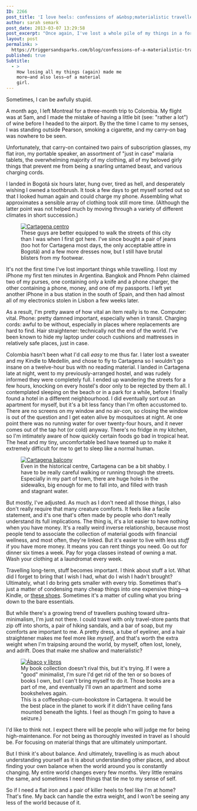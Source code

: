 ```yaml
---
ID: 2266
post_title: 'I love heels: confessions of a&nbsp;materialistic traveller'
author: sarah semark
post_date: 2013-03-07 13:29:58
post_excerpt: "Once again, I've lost a whole pile of my things in a foreign country. But instead of this spurring me to reject materialism and all its perceived evils, I choose to embrace it."
layout: post
permalink: >
  https://triggersandsparks.com/blog/confessions-of-a-materialistic-traveller/
published: true
Subtitle:
  - >
    How losing all my things (again) made me
    more—and also less—of a material
    girl.
---
```

Sometimes, I can be awfully stupid.

A month ago, I left Montreal for a three-month trip to Colombia. My flight was at 5am, and I made the mistake of having a little bit (see: "rather a lot") of wine before I headed to the airport. By the the time I came to my senses, I was standing outside Pearson, smoking a cigarette, and my carry-on bag was nowhere to be seen.

Unfortunately, that carry-on contained two pairs of subscription glasses, my flat iron, my portable speaker, an assortment of "just in case" malaria tablets, the overwhelming majority of my clothing, all of my beloved girly things that prevent me from being a snarling untamed beast, and various charging cords.

I landed in Bogotá six hours later, hung over, tired as hell, and desperately wishing I owned a toothbrush. It took a few days to get myself sorted out so that I looked human again and could charge my phone. Assembling what approximates a sensible array of clothing took still more time. (Although the latter point was not helped much by moving through a variety of different climates in short succession.)

<figure><a href="http://triggersandsparks.com/wp-content/uploads/2013/03/IMG_0162.jpg"><img alt="Cartagena centro" src="http://triggersandsparks.com/wp-content/uploads/2013/03/IMG_0162.jpg" /></a>
<figcaption>These guys are better equipped to walk the streets of this city than I was when I first got here. I've since bought a pair of jeans (too hot for Cartagena most days, the only acceptable attire in Bogotá) and a few more dresses now, but I still have brutal blisters from my footwear.</figcaption></figure>

It's not the first time I've lost important things while travelling. I lost my iPhone my first ten minutes in Argentina. Bangkok and Phnom Pehn claimed two of my purses, one containing only a knife and a phone charger, the other containing a phone, money, and one of my passports. I left yet another iPhone in a bus station in the south of Spain, and then had almost all of my electronics stolen in Lisbon a few weeks later.

As a result, I'm pretty aware of how vital an item really is to me. Computer: vital. Phone: pretty damned important, especially when in transit. Charging cords: awful to be without, especially in places where replacements are hard to find. Hair straightener: technically not the end of the world. I've been known to hide my laptop under couch cushions and mattresses in relatively safe places, just in case.

<p class="cap">Colombia hasn't been what I'd call <em>easy</em> to me thus far. I later lost a sweater and my Kindle to Medellín, and chose to fly to Cartagena so I wouldn't go insane on a twelve-hour bus with no reading material. I landed in Cartagena late at night, went to my previously-arranged hostel, and was rudely informed they were completely full. I ended up wandering the streets for a few hours, knocking on every hostel's door only to be rejected by them all. I contemplated sleeping on the beach or in a park for a while, before I finally found a hotel in a different neighbourhood. I did eventually sort out an apartment for myself, but it's a bit less fancy than I'm often accustomed to. There are no screens on my window and no air-con, so closing the window is out of the question and I get eaten alive by mosquitoes at night. At one point there was no running water for over twenty-four hours, and it never comes out of the tap hot (or cold) anyway. There's no fridge in my kitchen, so I'm intimately aware of how quickly certain foods go bad in tropical heat. The heat and my tiny, uncomfortable bed have teamed up to make it extremely difficult for me to get to sleep like a normal human.</p>

<figure><a href="http://triggersandsparks.com/wp-content/uploads/2013/03/IMG_0157.jpg"><img src="http://triggersandsparks.com/wp-content/uploads/2013/03/IMG_0157.jpg" alt="Cartagena balcony" /></a><figcaption>Even in the historical centre, Cartagena can be a bit shabby. I have to be really careful walking or running through the streets. Especially in my part of town, there are huge holes in the sidewalks, big enough for me to fall into, and filled with trash and stagnant water.</figcaption></figure>

But mostly, I've adjusted. As much as I don't need all those <em>things</em>, I also don't really require that many creature comforts. It feels like a facile statement, and it's one that's often made by people who don't really understand its full implications. The thing is, it's a lot easier to have nothing when you have money. It's a really weird inverse relationship, because most people tend to associate the collection of material goods with financial wellness, and most often, they're linked. But it's easier to live with less <em>stuff</em> if you have more money. It means you can rent things you need. Go out for dinner six times a week. Pay for yoga classes instead of owning a mat. Wash your clothing at a laundromat every week.



<p class="cap">Travelling long-term, stuff becomes important. I think about stuff a lot. What did I forget to bring that I wish I had, what do I wish I hadn't brought? Ultimately, what I do bring gets smaller with every trip. Sometimes that's just a matter of condensing many cheap things into one expensive thing—a Kindle, or <a href="http://www.mohop.com/">these shoes</a>. Sometimes it's a matter of culling what you bring down to the bare essentials.</p>
But while there's a growing trend of travellers pushing toward ultra-minimalism, I'm just not there. I could travel with only travel-store pants that zip off into shorts, a pair of hiking sandals, and a bar of soap, but my comforts are important to me. A pretty dress, a tube of eyeliner, and a hair straightener makes me feel more like <em>myself</em>, and that's worth the extra weight when I'm traipsing around the world, by myself, often lost, lonely, and adrift. Does that make me shallow and materialistic?

<figure><a href="http://triggersandsparks.com/wp-content/uploads/2013/03/IMG_0160.jpg"><img src="http://triggersandsparks.com/wp-content/uploads/2013/03/IMG_0160.jpg" alt="Ábaco y libros" /></a><figcaption>My book collection doesn't rival this, but it's trying. If I were a "good" minimalist, I'm sure I'd get rid of the ten or so boxes of books I own, but I can't bring myself to do it. Those books are a part of me, and eventually I'll own an apartment and some bookshelves again. <br />This is a coffeeshop-cum-bookstore in Cartagena. It would be the best place in the planet to work if it didn't have ceiling fans mounted beneath the lights. I feel as though I'm going to have a seizure.)</figcaption></figure>

<p class="cap">I'd like to think not. I expect there will be people who will judge me for being high-maintenance. For not being as thoroughly invested in travel as I should be. For focusing on material things that are ultimately unimportant.</p>

But I think it's about balance. And ultimately, travelling is as much about understanding yourself as it is about understanding other places, and about finding your own balance when the world around you is constantly changing. My entire world changes every few months. Very little remains the same, and sometimes I need things that tie me to my sense of self. 

So if I need a flat iron and a pair of killer heels to feel like I'm at home? That's fine. My back can handle the extra weight, and I won't be seeing any less of the world because of it.